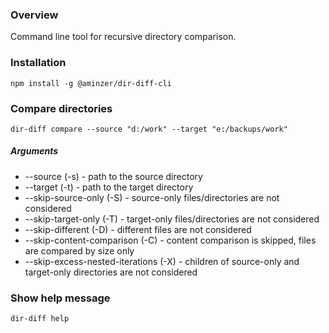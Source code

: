 ### Overview

Command line tool for recursive directory comparison.

### Installation

```
npm install -g @aminzer/dir-diff-cli
```

### Compare directories

```
dir-diff compare --source "d:/work" --target "e:/backups/work"
```

##### Arguments

* --source <path>                 (-s) - path to the source directory
* --target <path>                 (-t) - path to the target directory
* --skip-source-only              (-S) - source-only files/directories are not considered
* --skip-target-only              (-T) - target-only files/directories are not considered
* --skip-different                (-D) - different files are not considered
* --skip-content-comparison       (-C) - content comparison is skipped, files are compared by size only
* --skip-excess-nested-iterations (-X) - children of source-only and target-only directories are not considered 

### Show help message

```
dir-diff help
```
